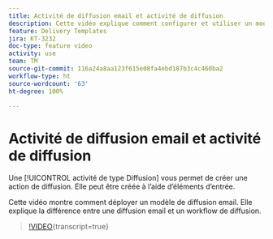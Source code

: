 ```yaml
---
title: Activité de diffusion email et activité de diffusion
description: Cette vidéo explique comment configurer et utiliser un modèle de diffusion.
feature: Delivery Templates
jira: KT-3232
doc-type: feature video
activity: use
team: TM
source-git-commit: 116a24a8aa123f615e08fa4ebd187b3c4c460ba2
workflow-type: ht
source-wordcount: '63'
ht-degree: 100%

---
```



# Activité de diffusion email et activité de diffusion

Une [!UICONTROL activité de type Diffusion] vous permet de créer une action de diffusion. Elle peut être créée à l’aide d’éléments d’entrée.

Cette vidéo montre comment déployer un modèle de diffusion email. Elle explique la différence entre une diffusion email et un workflow de diffusion.

>[!VIDEO](https://video.tv.adobe.com/v/24065?quality=12&learn=on){transcript=true}
